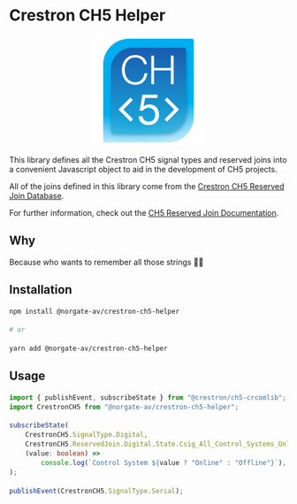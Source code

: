 # Crestron CH5 Helper

<div align="center">
	<img src="./assets/crestron-ch5-logo.png" alt="ch5-logo" width="200" />
</div>

This library defines all the Crestron CH5 signal types and reserved joins into a convenient Javascript object to aid in the development of CH5 projects.

All of the joins defined in this library come from the [Crestron CH5 Reserved Join Database](https://sdkcon78221.crestron.com/downloads/rjviewapp/index.html).

For further information, check out the [CH5 Reserved Join Documentation](https://sdkcon78221.crestron.com/sdk/Crestron_HTML5UI/Content/Topics/UI-Reserve-Joins.htm).

## Why

Because who wants to remember all those strings 🤷‍♂️

## Installation

```sh
npm install @norgate-av/crestron-ch5-helper

# or

yarn add @norgate-av/crestron-ch5-helper
```

## Usage

```ts
import { publishEvent, subscribeState } from "@crestron/ch5-crcomlib";
import CrestronCH5 from "@norgate-av/crestron-ch5-helper";

subscribeState(
	CrestronCH5.SignalType.Digital,
	CrestronCH5.ReservedJoin.Digital.State.Csig_All_Control_Systems_Online_fb,
	(value: boolean) =>
		console.log(`Control System ${value ? "Online" : "Offline"}`),
);

publishEvent(CrestronCH5.SignalType.Serial);
```
